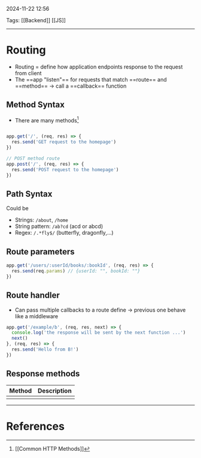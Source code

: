 2024-11-22 12:56

Tags: [[Backend]] [[JS]]

---

# Routing
- Routing = define how application endpoints response to the request from client
- The ==app "listen"== for requests that match ==route== and ==method== -> call a ==callback== function
## Method Syntax
- There are many methods[^1]
```js

app.get('/', (req, res) => {
  res.send('GET request to the homepage')
})

// POST method route
app.post('/', (req, res) => {
  res.send('POST request to the homepage')
})

```
## Path Syntax
Could be
- Strings: `/about`, `/home`
- String pattern: `/ab?cd` (acd or abcd)
- Regex: `/.*fly$/` (butterfly, dragonfly,...)
## Route parameters
```javascript
app.get('/users/:userId/books/:bookId', (req, res) => {
  res.send(req.params) // {userId: "", bookId: ""}
})
```
## Route handler
- Can pass multiple callbacks to a route define -> previous one behave like a middleware
```js
app.get('/example/b', (req, res, next) => {
  console.log('the response will be sent by the next function ...')
  next()
}, (req, res) => {
  res.send('Hello from B!')
})
```
## Response methods

| Method | Description |
| ------ | ----------- |
|        |             |


---
# References

[^1]: [[Common HTTP Methods]]